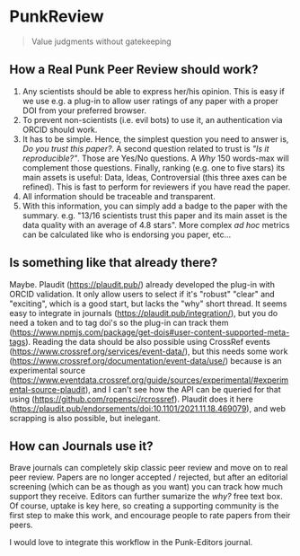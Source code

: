# PunkReview

> Value judgments without gatekeeping

## How a Real Punk Peer Review should work? 

1. Any scientists should be able to express her/his opinion. This is easy if we use e.g. a plug-in to allow user ratings of any paper with a proper DOI from your preferred browser.  
2. To prevent non-scientists (i.e. evil bots) to use it, an authentication via ORCID should work.  
3. It has to be simple. Hence, the simplest question you need to answer is, *Do you trust this paper?*. A second question related to trust is *"Is it reproducible?"*. Those are Yes/No questions. A *Why* 150 words-max will complement those questions. Finally, ranking (e.g. one to five stars) its main assets is useful: Data, Ideas, Controversial (this three axes can be refined). This is fast to perform for reviewers if you have read the paper.    
4. All information should be traceable and transparent.   
5. With this information, you can simply add a badge to the paper with the summary. e.g. "13/16 scientists trust this paper and its main asset is the data quality with an average of 4.8 stars". More complex *ad hoc* metrics can be calculated like who is endorsing you paper, etc...     

## Is something like that already there?

Maybe. Plaudit (https://plaudit.pub/) already developed the plug-in with ORCID validation. It only allow users to select if it's "robust" "clear" and "exciting", which is a good start, but lacks the "why" short thread. It seems easy to integrate in journals (https://plaudit.pub/integration/), but you do need a token and to tag doi's so the plug-in can track them (https://www.npmjs.com/package/get-dois#user-content-supported-meta-tags). Reading the data should be also possible using CrossRef events (https://www.crossref.org/services/event-data/), but this needs some work (https://www.crossref.org/documentation/event-data/use/) because is an experimental source (https://www.eventdata.crossref.org/guide/sources/experimental/#experimental-source-plaudit), and I can't see how the API can be queried for that using (https://github.com/ropensci/rcrossref). Plaudit does it here (https://plaudit.pub/endorsements/doi:10.1101/2021.11.18.469079), and web scrapping is also possible, but inelegant.  

## How can Journals use it?

Brave journals can completely skip classic peer review and move on to real peer review. Papers are no longer accepted / rejected, but after an editorial screening (which can be as though as you want) you can track how much support they receive. Editors can further sumarize the *why?* free text box. Of course, uptake is key here, so creating a supporting community is the first step to make this work, and encourage people to rate papers from their peers.

I would love to integrate this workflow in the Punk-Editors journal. 

